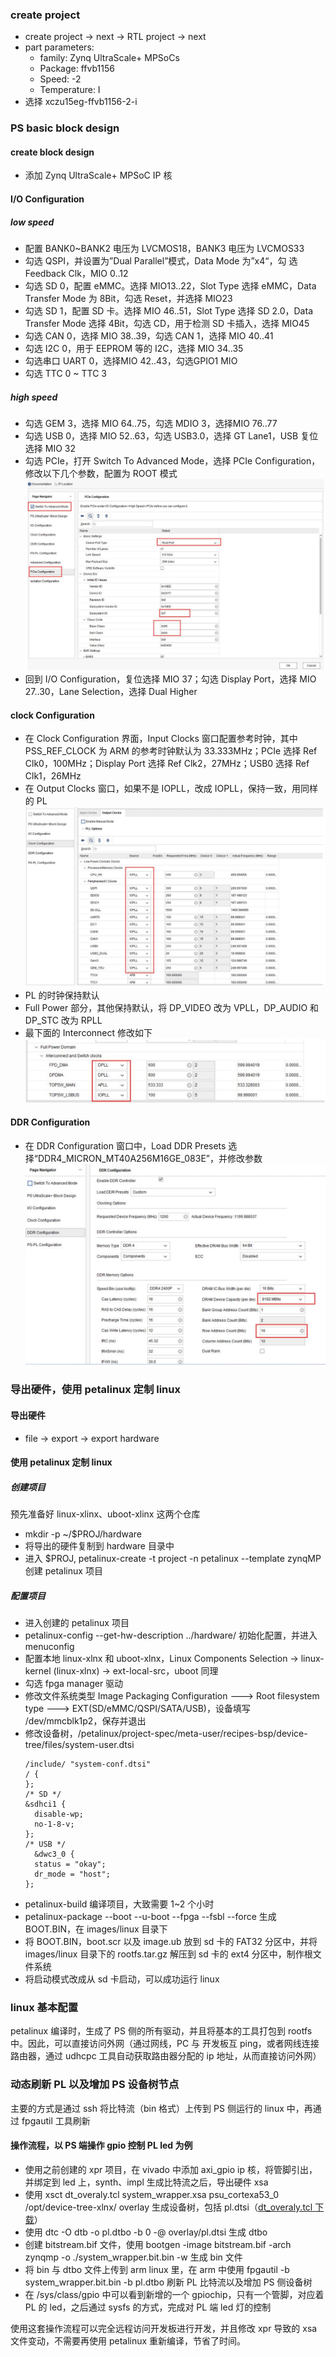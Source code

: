 ### create project
- create project -> next -> RTL project -> next
- part parameters:
  - family: Zynq UltraScale+ MPSoCs
  - Package: ffvb1156
  - Speed: -2
  - Temperature: I
- 选择 xczu15eg-ffvb1156-2-i

### PS basic block design

#### create block design
  - 添加 Zynq UltraScale+ MPSoC IP 核

#### I/O Configuration

##### low speed
- 配置 BANK0~BANK2 电压为 LVCMOS18，BANK3 电压为 LVCMOS33
- 勾选 QSPI，并设置为”Dual Parallel”模式，Data Mode 为”x4“，勾
选 Feedback Clk，MIO 0..12
- 勾选 SD 0，配置 eMMC。选择 MIO13..22，Slot Type 选择 eMMC，Data Transfer Mode 为 8Bit，勾选 Reset，并选择 MIO23
- 勾选 SD 1，配置 SD 卡。选择 MIO 46..51，Slot Type 选择 SD 2.0，Data Transfer Mode 选择 4Bit，勾选 CD，用于检测 SD 卡插入，选择 MIO45
- 勾选 CAN 0，选择 MIO 38..39，勾选 CAN 1，选择 MIO 40..41
- 勾选 I2C 0，用于 EEPROM 等的 I2C，选择 MIO 34..35
- 勾选串口 UART 0，选择MIO 42..43，勾选GPIO1 MIO
- 勾选 TTC 0 ~ TTC 3

##### high speed
- 勾选 GEM 3，选择 MIO 64..75，勾选 MDIO 3，选择MIO 76..77
- 勾选 USB 0，选择 MIO 52..63，勾选 USB3.0，选择 GT Lane1，USB 复位选择 MIO 32
- 勾选 PCIe，打开 Switch To Advanced Mode，选择 PCIe Configuration，修改以下几个参数，配置为 ROOT 模式![](assets/pcie_config.png)
- 回到 I/O Configuration，复位选择 MIO 37；勾选 Display Port，选择 MIO 27..30，Lane Selection，选择 Dual Higher

#### clock Configuration
- 在 Clock Configuration 界面，Input Clocks 窗口配置参考时钟，其中 PSS_REF_CLOCK 为 ARM 的参考时钟默认为 33.333MHz；PCIe 选择 Ref Clk0，100MHz；Display Port 选择 Ref Clk2，27MHz；USB0 选择 Ref Clk1，26MHz
- 在 Output Clocks 窗口，如果不是 IOPLL，改成 IOPLL，保持一致，用同样的 PL![](assets/clk_out1.png)
- PL 的时钟保持默认
- Full Power 部分，其他保持默认，将 DP_VIDEO 改为 VPLL，DP_AUDIO 和 DP_STC 改为 RPLL
- 最下面的 Interconnect 修改如下![](assets/clk_out2.png)

#### DDR Configuration
- 在 DDR Configuration 窗口中，Load DDR Presets 选择“DDR4_MICRON_MT40A256M16GE_083E”，并修改参数![](assets/ddr.png)

### 导出硬件，使用 petalinux 定制 linux

#### 导出硬件
- file -> export -> export hardware

#### 使用 petalinux 定制 linux

##### 创建项目
预先准备好 linux-xlinx、uboot-xlinx 这两个仓库
- mkdir -p ~/$PROJ/hardware
- 将导出的硬件复制到 hardware 目录中
- 进入 $PROJ, petalinux-create -t project -n petalinux --template zynqMP 创建 petalinux 项目

##### 配置项目
- 进入创建的 petalinux 项目
- petalinux-config --get-hw-description ../hardware/ 初始化配置，并进入 menuconfig
- 配置本地 linux-xlnx 和 uboot-xlnx，Linux Components Selection -> linux-kernel (linux-xlnx) -> ext-local-src，uboot 同理
- 勾选 fpga manager 驱动
- 修改文件系统类型 Image Packaging Configuration ---> Root filesystem type ---> EXT(SD/eMMC/QSPI/SATA/USB)，设备填写 /dev/mmcblk1p2，保存并退出
- 修改设备树，/petalinux/project-spec/meta-user/recipes-bsp/device-tree/files/system-user.dtsi
  ``` 
  /include/ "system-conf.dtsi"
  / {
  };
  /* SD */
  &sdhci1 {
    disable-wp;
    no-1-8-v;
  };
  /* USB */
    &dwc3_0 {
    status = "okay";
    dr_mode = "host";
  };
  ```
- petalinux-build 编译项目，大致需要 1~2 个小时
- petalinux-package --boot --u-boot --fpga --fsbl --force 生成 BOOT.BIN，在 images/linux 目录下
- 将 BOOT.BIN，boot.scr 以及 image.ub 放到 sd 卡的 FAT32 分区中，并将 images/linux 目录下的 rootfs.tar.gz 解压到 sd 卡的 ext4 分区中，制作根文件系统
- 将启动模式改成从 sd 卡启动，可以成功运行 linux

### linux 基本配置
petalinux 编译时，生成了 PS 侧的所有驱动，并且将基本的工具打包到 rootfs 中。因此，可以直接访问外网（通过网线，PC 与 开发板互 ping，或者网线连接路由器，通过 udhcpc 工具自动获取路由器分配的 ip 地址，从而直接访问外网）

### 动态刷新 PL 以及增加 PS 设备树节点
主要的方式是通过 ssh 将比特流（bin 格式）上传到 PS 侧运行的 linux 中，再通过 fpgautil 工具刷新

#### 操作流程，以 PS 端操作 gpio 控制 PL led 为例
- 使用之前创建的 xpr 项目，在 vivado 中添加 axi_gpio ip 核，将管脚引出，并绑定到 led 上，synth、impl 生成比特流之后，导出硬件 xsa
- 使用 xsct dt_overaly.tcl system_wrapper.xsa psu_cortexa53_0 /opt/device-tree-xlnx/ overlay 生成设备树，包括 pl.dtsi（[dt_overaly.tcl 下载](https://xilinx-wiki.atlassian.net/wiki/download/attachments/18841847/dt_overaly%20.tcl?version=1&modificationDate=1536676250116&cacheVersion=1&api=v2)）
- 使用 dtc -O dtb -o pl.dtbo -b 0 -@ overlay/pl.dtsi 生成 dtbo
- 创建 bitstream.bif 文件，使用 bootgen -image bitstream.bif -arch zynqmp -o ./system_wrapper.bit.bin -w 生成 bin 文件
- 将 bin 与 dtbo 文件上传到 arm linux 里，在 arm 中使用 fpgautil -b system_wrapper.bit.bin -b pl.dtbo 刷新 PL 比特流以及增加 PS 侧设备树
- 在 /sys/class/gpio 中可以看到新增的一个 gpiochip，只有一个管脚，对应着 PL 的 led，之后通过 sysfs 的方式，完成对 PL 端 led 灯的控制

使用这套操作流程可以完全远程访问开发板进行开发，并且修改 xpr 导致的 xsa 文件变动，不需要再使用 petalinux 重新编译，节省了时间。